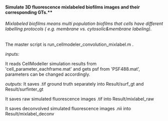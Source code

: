 #### Simulate 3D fluorescence mixlabeled biofilms images and their corresponding GTs.**

###### Mixlabeled biofilms means multi population biofilms that cells have different labelling protocols ( e.g. membrane  vs. cytosolic&membrane labeling).



The master script is run_cellmodeler_convolution_mixlabel.m .

*inputs:*

It reads CellModeller simulation results from 'cell_parameter_eachframe.mat' and gets psf from 'PSF488.mat', parameters can be changed accordingly.

*outputs:*
It saves .tif ground truth separately into Result/surf_gt and Result/surfinter_gt

It saves raw simulated fluorescence images .tif into Result/mixlabel_raw

It saves deconvolved simulated fluorescence images .nii into Result/mixlabel_deconv

